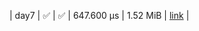 |    day7 | :white_check_mark: | :white_check_mark: |  647.600 μs |      1.52 MiB |  [link](https://github.com/jake484/adventofcode/blob/master/2023/day7.jl)  |
